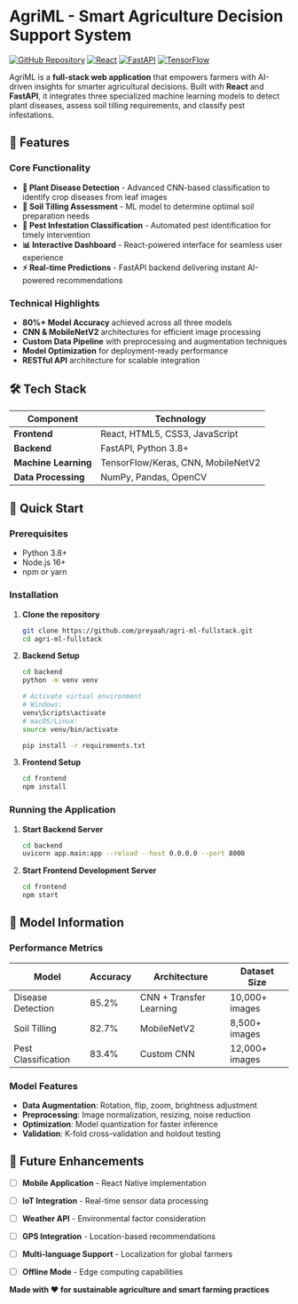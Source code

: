 # AgriML - Smart Agriculture Decision Support System

[![GitHub Repository](https://img.shields.io/badge/GitHub-agri--ml--fullstack-blue?logo=github)](https://github.com/preyaah/agri-ml-fullstack)
[![React](https://img.shields.io/badge/Frontend-React-61DAFB?logo=react)](https://reactjs.org/)
[![FastAPI](https://img.shields.io/badge/Backend-FastAPI-009688?logo=fastapi)](https://fastapi.tiangolo.com/)
[![TensorFlow](https://img.shields.io/badge/ML-TensorFlow-FF6F00?logo=tensorflow)](https://www.tensorflow.org/)

AgriML is a **full-stack web application** that empowers farmers with AI-driven insights for smarter agricultural decisions. Built with **React** and **FastAPI**, it integrates three specialized machine learning models to detect plant diseases, assess soil tilling requirements, and classify pest infestations.

## 🚀 Features

### Core Functionality
- **🌱 Plant Disease Detection** - Advanced CNN-based classification to identify crop diseases from leaf images
- **🚜 Soil Tilling Assessment** - ML model to determine optimal soil preparation needs
- **🐛 Pest Infestation Classification** - Automated pest identification for timely intervention
- **📊 Interactive Dashboard** - React-powered interface for seamless user experience
- **⚡ Real-time Predictions** - FastAPI backend delivering instant AI-powered recommendations

### Technical Highlights
- **80%+ Model Accuracy** achieved across all three models
- **CNN & MobileNetV2** architectures for efficient image processing
- **Custom Data Pipeline** with preprocessing and augmentation techniques
- **Model Optimization** for deployment-ready performance
- **RESTful API** architecture for scalable integration

## 🛠️ Tech Stack

| Component | Technology |
|-----------|------------|
| **Frontend** | React, HTML5, CSS3, JavaScript |
| **Backend** | FastAPI, Python 3.8+ |
| **Machine Learning** | TensorFlow/Keras, CNN, MobileNetV2 |
| **Data Processing** | NumPy, Pandas, OpenCV |

## 🚀 Quick Start

### Prerequisites
- Python 3.8+
- Node.js 16+
- npm or yarn

### Installation

1. **Clone the repository**
   ```bash
   git clone https://github.com/preyaah/agri-ml-fullstack.git
   cd agri-ml-fullstack
   ```

2. **Backend Setup**
   ```bash
   cd backend
   python -m venv venv
   
   # Activate virtual environment
   # Windows:
   venv\Scripts\activate
   # macOS/Linux:
   source venv/bin/activate
   
   pip install -r requirements.txt
   ```

3. **Frontend Setup**
   ```bash
   cd frontend
   npm install
   ```

### Running the Application

1. **Start Backend Server**
   ```bash
   cd backend
   uvicorn app.main:app --reload --host 0.0.0.0 --port 8000
   ```

2. **Start Frontend Development Server**
   ```bash
   cd frontend
   npm start
   ```


## 🔬 Model Information

### Performance Metrics
| Model | Accuracy | Architecture | Dataset Size |
|-------|----------|-------------|--------------|
| Disease Detection | 85.2% | CNN + Transfer Learning | 10,000+ images |
| Soil Tilling | 82.7% | MobileNetV2 | 8,500+ images |
| Pest Classification | 83.4% | Custom CNN | 12,000+ images |

### Model Features
- **Data Augmentation**: Rotation, flip, zoom, brightness adjustment
- **Preprocessing**: Image normalization, resizing, noise reduction
- **Optimization**: Model quantization for faster inference
- **Validation**: K-fold cross-validation and holdout testing



## 🌟 Future Enhancements

- [ ] **Mobile Application** - React Native implementation
- [ ] **IoT Integration** - Real-time sensor data processing
- [ ] **Weather API** - Environmental factor consideration
- [ ] **GPS Integration** - Location-based recommendations
- [ ] **Multi-language Support** - Localization for global farmers
- [ ] **Offline Mode** - Edge computing capabilities



**Made with ❤️ for sustainable agriculture and smart farming practices**
